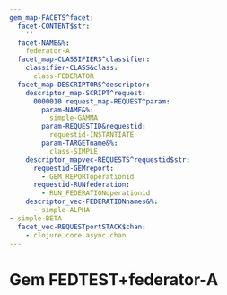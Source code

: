 ```yaml
---
gem_map-FACETS^facet:
  facet-CONTENT$str:
    ''
  facet-NAME&%:
    federator-A
  facet_map-CLASSIFIERS^classifier:
    classifier-CLASS&class:
      class-FEDERATOR
  facet_map-DESCRIPTORS^descriptor:
    descriptor_map-SCRIPT^request:
      0000010 request_map-REQUEST^param:
        param-NAME&%:
          simple-GAMMA
        param-REQUESTID&requestid:
          requestid-INSTANTIATE
        param-TARGETname&%:
          class-SIMPLE
    descriptor_mapvec-REQUESTS^requestid$str:
      requestid-GEMreport:
        - GEM_REPORToperationid
      requestid-RUNfederation:
        - RUN_FEDERATIONoperationid
    descriptor_vec-FEDERATIONnames&%:
      - simple-ALPHA
- simple-BETA
  facet_vec-REQUESTportSTACK$chan:
    - clojure.core.async.chan
---
```

# Gem FEDTEST+federator-A

